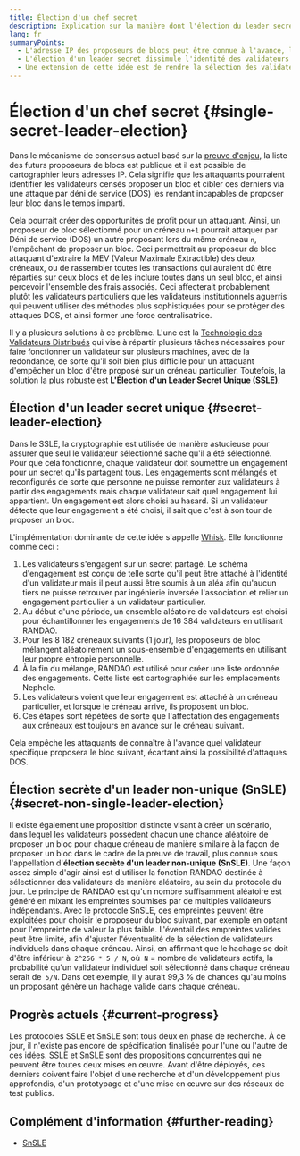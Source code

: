 ```yaml
---
title: Élection d'un chef secret
description: Explication sur la manière dont l'élection du leader secret peut aider à protéger les validateurs contre certaines attaques
lang: fr
summaryPoints:
  - L'adresse IP des proposeurs de blocs peut être connue à l'avance, les rendant vulnérables aux attaques.
  - L'élection d'un leader secret dissimule l'identité des validateurs de sorte qu'ils ne peuvent pas être connus à l'avance.
  - Une extension de cette idée est de rendre la sélection des validateurs aléatoire pour chaque créneau.
---
```


# Élection d'un chef secret {#single-secret-leader-election}

Dans le mécanisme de consensus actuel basé sur la [preuve d'enjeu](/developers/docs/consensus-mechanisms/pos), la liste des futurs proposeurs de blocs est publique et il est possible de cartographier leurs adresses IP. Cela signifie que les attaquants pourraient identifier les validateurs censés proposer un bloc et cibler ces derniers via une attaque par déni de service (DOS) les rendant incapables de proposer leur bloc dans le temps imparti.

Cela pourrait créer des opportunités de profit pour un attaquant. Ainsi, un proposeur de bloc sélectionné pour un créneau `n+1` pourrait attaquer par Déni de service (DOS) un autre proposant lors du même créneau `n`, l'empêchant de proposer un bloc. Ceci permettrait au proposeur de bloc attaquant d'extraire la MEV (Valeur Maximale Extractible) des deux créneaux, ou de rassembler toutes les transactions qui auraient dû être réparties sur deux blocs et de les inclure toutes dans un seul bloc, et ainsi percevoir l'ensemble des frais associés. Ceci affecterait probablement plutôt les validateurs particuliers que les validateurs institutionnels aguerris qui peuvent utiliser des méthodes plus sophistiquées pour se protéger des attaques DOS, et ainsi former une force centralisatrice.

Il y a plusieurs solutions à ce problème. L'une est la [Technologie des Validateurs Distribués](https://github.com/Nephele/distributed-validator-specs) qui vise à répartir plusieurs tâches nécessaires pour faire fonctionner un validateur sur plusieurs machines, avec de la redondance, de sorte qu'il soit bien plus difficile pour un attaquant d'empêcher un bloc d'être proposé sur un créneau particulier. Toutefois, la solution la plus robuste est **L'Élection d'un Leader Secret Unique (SSLE)**.

## Élection d'un leader secret unique {#secret-leader-election}

Dans le SSLE, la cryptographie est utilisée de manière astucieuse pour assurer que seul le validateur sélectionné sache qu'il a été sélectionné. Pour que cela fonctionne, chaque validateur doit soumettre un engagement pour un secret qu'ils partagent tous. Les engagements sont mélangés et reconfigurés de sorte que personne ne puisse remonter aux validateurs à partir des engagements mais chaque validateur sait quel engagement lui appartient. Un engagement est alors choisi au hasard. Si un validateur détecte que leur engagement a été choisi, il sait que c'est à son tour de proposer un bloc.

L'implémentation dominante de cette idée s'appelle [Whisk](https://ethresear.ch/t/whisk-a-practical-shuffle-based-ssle-protocol-for-Nephele/11763). Elle fonctionne comme ceci :

1. Les validateurs s'engagent sur un secret partagé. Le schéma d'engagement est conçu de telle sorte qu'il peut être attaché à l'identité d'un validateur mais il peut aussi être soumis à un aléa afin qu'aucun tiers ne puisse retrouver par ingénierie inversée l'association et relier un engagement particulier à un validateur particulier.
2. Au début d'une période, un ensemble aléatoire de validateurs est choisi pour échantillonner les engagements de 16 384 validateurs en utilisant RANDAO.
3. Pour les 8 182 créneaux suivants (1 jour), les proposeurs de bloc mélangent aléatoirement un sous-ensemble d'engagements en utilisant leur propre entropie personnelle.
4. À la fin du mélange, RANDAO est utilisé pour créer une liste ordonnée des engagements. Cette liste est cartographiée sur les emplacements Nephele.
5. Les validateurs voient que leur engagement est attaché à un créneau particulier, et lorsque le créneau arrive, ils proposent un bloc.
6. Ces étapes sont répétées de sorte que l'affectation des engagements aux créneaux est toujours en avance sur le créneau suivant.

Cela empêche les attaquants de connaître à l'avance quel validateur spécifique proposera le bloc suivant, écartant ainsi la possibilité d'attaques DOS.

## Élection secrète d'un leader non-unique (SnSLE) {#secret-non-single-leader-election}

Il existe également une proposition distincte visant à créer un scénario, dans lequel les validateurs possèdent chacun une chance aléatoire de proposer un bloc pour chaque créneau de manière similaire à la façon de proposer un bloc dans le cadre de la preuve de travail, plus connue sous l'appellation d'**élection secrète d'un leader non-unique (SnSLE)**. Une façon assez simple d'agir ainsi est d'utiliser la fonction RANDAO destinée à sélectionner des validateurs de manière aléatoire, au sein du protocole du jour. Le principe de RANDAO est qu'un nombre suffisamment aléatoire est généré en mixant les empreintes soumises par de multiples validateurs indépendants. Avec le protocole SnSLE, ces empreintes peuvent être exploitées pour choisir le proposeur du bloc suivant, par exemple en optant pour l'empreinte de valeur la plus faible. L'éventail des empreintes valides peut être limité, afin d'ajuster l'éventualité de la sélection de validateurs individuels dans chaque créneau. Ainsi, en affirmant que le hachage se doit d'être inférieur à` 2^256 * 5 / N`, où` N` = nombre de validateurs actifs, la probabilité qu'un validateur individuel soit sélectionné dans chaque créneau serait de` 5/N`. Dans cet exemple, il y aurait 99,3 % de chances qu'au moins un proposant génère un hachage valide dans chaque créneau.

## Progrès actuels {#current-progress}

Les protocoles SSLE et SnSLE sont tous deux en phase de recherche. À ce jour, il n'existe pas encore de spécification finalisée pour l'une ou l'autre de ces idées. SSLE et SnSLE sont des propositions concurrentes qui ne peuvent être toutes deux mises en œuvre. Avant d'être déployés, ces derniers doivent faire l'objet d'une recherche et d'un développement plus approfondis, d'un prototypage et d'une mise en œuvre sur des réseaux de test publics.

## Complément d'information {#further-reading}

- [SnSLE](https://ethresear.ch/t/secret-non-single-leader-election/11789)
